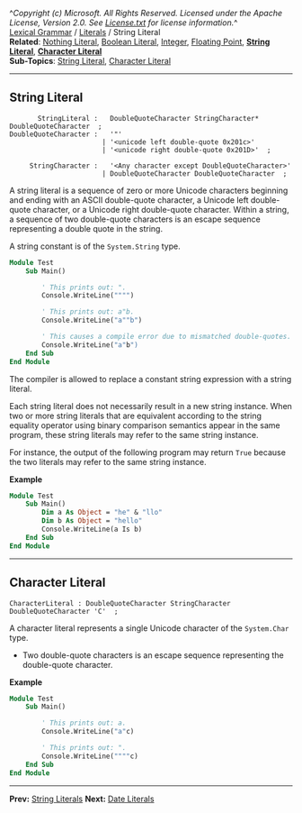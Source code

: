 ^*Copyright (c) Microsoft. All Rights Reserved. Licensed under the Apache License, Version 2.0.  See [License.txt](https://github.com/dotnet/roslyn/blob/master/License.txt) for license information.*^    
[Lexical Grammar](Lexical-Grammar) / [Literals](Literals) / String Literal    
**Related**: [Nothing Literal](Literals#Nothing-Literal), [Boolean Literal](Literals#Boolean-Literal), [Integer](Literals-Integer#Integer-Literal), [Floating Point](Literals-FloatingPoint#Integer-Literal), **[String Literal](#String=Literal)**, **[Character Literal](#Character-Literal)**    
**Sub-Topics**: [String Literal](#String=Literal), [Character Literal](#Character-Literal)

----

## String Literal
```antlr
       StringLiteral :   DoubleQuoteCharacter StringCharacter* DoubleQuoteCharacter  ;
DoubleQuoteCharacter :   '"'
                       | '<unicode left double-quote 0x201c>'
                       | '<unicode right double-quote 0x201D>'  ;

     StringCharacter :   '<Any character except DoubleQuoteCharacter>'
                       | DoubleQuoteCharacter DoubleQuoteCharacter  ;
```
A string literal is a sequence of zero or more Unicode characters beginning and ending with an ASCII double-quote character, a Unicode left double-quote character, or a Unicode right double-quote character. Within a string, a sequence of two double-quote characters is an escape sequence representing a double quote in the string.


A string constant is of the `System.String` type.

```vb
Module Test
    Sub Main()

        ' This prints out: ".
        Console.WriteLine("""")

        ' This prints out: a"b.
        Console.WriteLine("a""b")

        ' This causes a compile error due to mismatched double-quotes.
        Console.WriteLine("a"b")
    End Sub
End Module
```

The compiler is allowed to replace a constant string expression with a string literal.

Each string literal does not necessarily result in a new string instance. When two or more string literals that are equivalent according to the string equality operator using binary comparison semantics appear in the same program, these string literals may refer to the same string instance.   

For instance, the output of the following program may return `True` because the two literals may refer to the same string instance.

**Example**
```vb
Module Test
    Sub Main()
        Dim a As Object = "he" & "llo"
        Dim b As Object = "hello"
        Console.WriteLine(a Is b)
    End Sub
End Module
```

-----

## Character Literal
```antlr
CharacterLiteral : DoubleQuoteCharacter StringCharacter DoubleQuoteCharacter 'C'  ;
```
A character literal represents a single Unicode character of the `System.Char` type.
 * Two double-quote characters is an escape sequence representing the double-quote character.


**Example**

```vb
Module Test
    Sub Main()

        ' This prints out: a.
        Console.WriteLine("a"c)

        ' This prints out: ".
        Console.WriteLine(""""c)
    End Sub
End Module
```

----

**Prev:** [String Literals](Literals-String) **Next:** [Date Literals](Literals-Date)